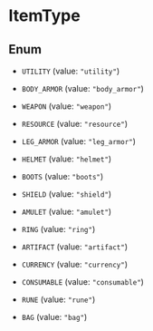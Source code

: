 

# ItemType

## Enum


* `UTILITY` (value: `"utility"`)

* `BODY_ARMOR` (value: `"body_armor"`)

* `WEAPON` (value: `"weapon"`)

* `RESOURCE` (value: `"resource"`)

* `LEG_ARMOR` (value: `"leg_armor"`)

* `HELMET` (value: `"helmet"`)

* `BOOTS` (value: `"boots"`)

* `SHIELD` (value: `"shield"`)

* `AMULET` (value: `"amulet"`)

* `RING` (value: `"ring"`)

* `ARTIFACT` (value: `"artifact"`)

* `CURRENCY` (value: `"currency"`)

* `CONSUMABLE` (value: `"consumable"`)

* `RUNE` (value: `"rune"`)

* `BAG` (value: `"bag"`)



